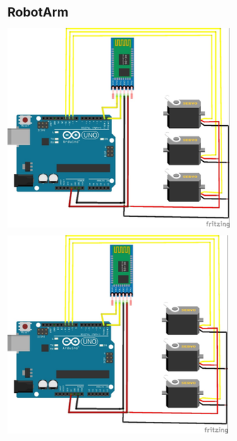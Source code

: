# RobotArm

![My image](https://github.com/RCarapinha/RobotArm/blob/master/Images/Arduino.png?raw=true)

<img src="https://github.com/RCarapinha/RobotArm/blob/master/Images/Arduino.png" width="500">
